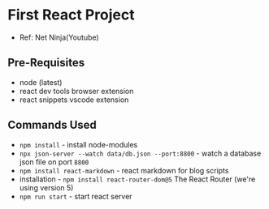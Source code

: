 # First React Project

- Ref: Net Ninja(Youtube)

## Pre-Requisites

- node (latest)
- react dev tools browser extension
- react snippets vscode extension

## Commands Used

- `npm install` - install node-modules
- `npx json-server --watch data/db.json --port:8800` - watch a database json file on port `8800`
- `npm install react-markdown` - react markdown for blog scripts
- installation - `npm install react-router-dom@5` The React Router (we're using version 5)
- `npm run start` - start react server
